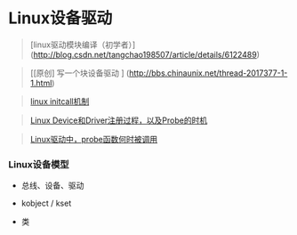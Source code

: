 # Linux设备驱动

>[linux驱动模块编译（初学者）] (http://blog.csdn.net/tangchao198507/article/details/6122489)

>[[原创] 写一个块设备驱动 ] (http://bbs.chinaunix.net/thread-2017377-1-1.html)

>[linux initcall机制](http://blog.sina.com.cn/s/blog_8bc8cbd10102w436.html)

>[Linux Device和Driver注册过程，以及Probe的时机](http://blog.csdn.net/thl789/article/details/6723350)

>[Linux驱动中，probe函数何时被调用](http://www.cnblogs.com/hoys/archive/2011/04/01/2002299.html)

### Linux设备模型

* 总线、设备、驱动

* kobject / kset 

* 类